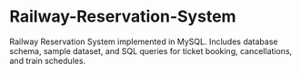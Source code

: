 # Railway-Reservation-System
Railway Reservation System implemented in MySQL. Includes database schema, sample dataset, and SQL queries for ticket booking, cancellations, and train schedules.
